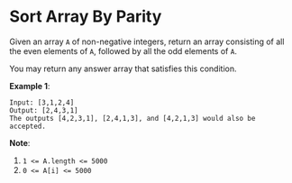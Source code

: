 # Sort Array By Parity

Given an array `A` of non-negative integers, return an array consisting of all
the even elements of `A`, followed by all the odd elements of `A`.

You may return any answer array that satisfies this condition.

**Example 1**:

```
Input: [3,1,2,4]
Output: [2,4,3,1]
The outputs [4,2,3,1], [2,4,1,3], and [4,2,1,3] would also be accepted.
```

**Note**:

1. `1 <= A.length <= 5000`
2. `0 <= A[i] <= 5000`
